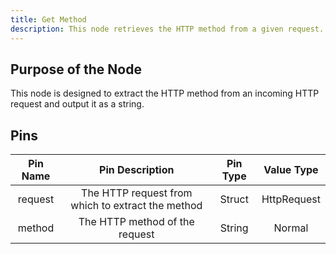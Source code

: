 ```yaml
---
title: Get Method
description: This node retrieves the HTTP method from a given request.
---
```


## Purpose of the Node
This node is designed to extract the HTTP method from an incoming HTTP request and output it as a string.

## Pins
| Pin Name | Pin Description | Pin Type | Value Type |
|:----------:|:-------------:|:------:|:------:|
| request | The HTTP request from which to extract the method | Struct | HttpRequest |
| method | The HTTP method of the request | String | Normal |